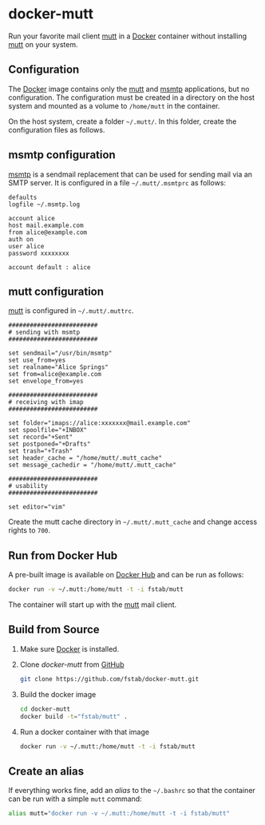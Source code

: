 docker-mutt
===========

Run your favorite mail client [mutt](http://www.mutt.org) in a [Docker](http://docker.io) container without installing [mutt](http://www.mutt.org) on your system.

Configuration
-------------

The [Docker](http://docker.io) image contains only the [mutt](http://www.mutt.org) and [msmtp](http://msmtp.sourceforge.net/) applications, but no configuration. The configuration must be created in a directory on the host system and mounted as a volume to `/home/mutt` in the container.

On the host system, create a folder `~/.mutt/`. In this folder, create the configuration files as follows.

msmtp configuration
-------------------

[msmtp](http://msmtp.sourceforge.net/) is a sendmail replacement that can be used for sending mail via an SMTP server. It is configured in a file `~/.mutt/.msmtprc` as follows:

```
defaults
logfile ~/.msmtp.log

account alice
host mail.example.com
from alice@example.com
auth on
user alice
password xxxxxxxx

account default : alice
```

mutt configuration
------------------

[mutt](http://www.mutt.org) is configured in `~/.mutt/.muttrc`. 

```
#########################
# sending with msmtp
#########################

set sendmail="/usr/bin/msmtp"
set use_from=yes
set realname="Alice Springs"
set from=alice@example.com
set envelope_from=yes

#########################
# receiving with imap
#########################

set folder="imaps://alice:xxxxxxx@mail.example.com"
set spoolfile="+INBOX"
set record="+Sent"
set postponed="+Drafts"
set trash="+Trash"
set header_cache = "/home/mutt/.mutt_cache"
set message_cachedir = "/home/mutt/.mutt_cache"

#########################
# usability
#########################

set editor="vim"
```

Create the mutt cache directory in `~/.mutt/.mutt_cache` and change access rights to `700`.

Run from Docker Hub
-------------------

A pre-built image is available on [Docker Hub](https://registry.hub.docker.com/u/fstab/mutt) and can be run as follows:

```bash
docker run -v ~/.mutt:/home/mutt -t -i fstab/mutt
```

The container will start up with the [mutt](http://www.mutt.org) mail client.

Build from Source
-----------------

1. Make sure [Docker](https://www.docker.com) is installed.
3. Clone _docker-mutt_ from [GitHub](https://github.com/fstab/docker-mutt)

   ```bash
   git clone https://github.com/fstab/docker-mutt.git
   ```
4. Build the docker image

   ```bash
   cd docker-mutt
   docker build -t="fstab/mutt" .
   ```

5. Run a docker container with that image

   ```bash
   docker run -v ~/.mutt:/home/mutt -t -i fstab/mutt
   ```

Create an alias
---------------

If everything works fine, add an _alias_ to the `~/.bashrc` so that the container can be run with a simple `mutt` command:

```bash
alias mutt="docker run -v ~/.mutt:/home/mutt -t -i fstab/mutt"
```
